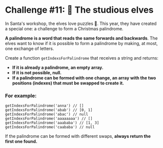 # Challenge #11: 📖 The studious elves

In Santa's workshop, the elves love puzzles 🧠. This year, they have created a special one: a challenge to form a Christmas palindrome.

**A palindrome is a word that reads the same forwards and backwards**. The elves want to know if it is possible to form a palindrome by making, at most, one exchange of letters.

Create a function `getIndexsForPalindrome` that receives a string and returns:

- **If it is already a palindrome, an empty array.**
- **If it is not possible, null.**
- **If a palindrome can be formed with one change, an array with the two positions (indexes) that must be swapped to create it.**

### For example:

```
getIndexsForPalindrome('anna') // []
getIndexsForPalindrome('abab') // [0, 1]
getIndexsForPalindrome('abac') // null
getIndexsForPalindrome('aaaaaaaa') // []
getIndexsForPalindrome('aaababa') // [1, 3]
getIndexsForPalindrome('caababa') // null
```

If the palindrome can be formed with different swaps, **always return the first one found.**
